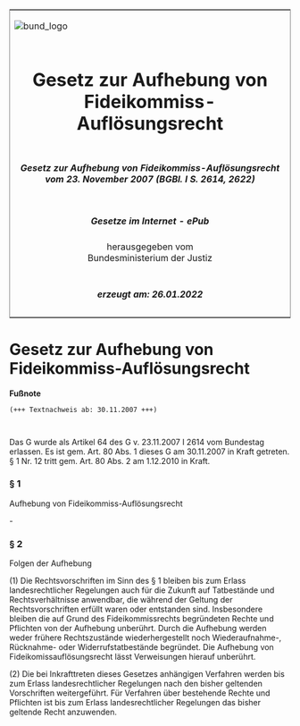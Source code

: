 <span id="DECKBLATT.html"></span>

<table border="0" frame="border" width="100%">

<tr valign="top">

<td align="left">

![bund\_logo](BfJ_2021_Web_de_de.gif)

</td>

<td align="right">

 

</td>

</tr>

<tr align="center" valign="middle">

<td colspan="2">

# Gesetz zur Aufhebung von Fideikommiss-Auflösungsrecht

</td>

</tr>

<tr align="center" valign="middle">

<td colspan="2">

##### Gesetz zur Aufhebung von Fideikommiss-Auflösungsrecht vom 23. November 2007 (BGBl. I S. 2614, 2622)

</td>

</tr>

<tr align="center" valign="middle">

<td colspan="2">

  
  

##### Gesetze im Internet - ePub  
  
herausgegeben vom  
Bundesministerium der Justiz

</td>

</tr>

<tr align="center" valign="bottom">

<td colspan="2">

  
  

##### erzeugt am: 26.01.2022

</td>

</tr>

</table>

<span id="BJNR262200007.html"></span>

# Gesetz zur Aufhebung von Fideikommiss-Auflösungsrecht

<div>

  
**Fußnote**

<div class="jnhtml">

<div>

<div class="jurAbsatz">

  

``` 
(+++ Textnachweis ab: 30.11.2007 +++)

 
```

Das G wurde als Artikel 64 des G v. 23.11.2007 I 2614 vom Bundestag
erlassen. Es ist gem. Art. 80 Abs. 1 dieses G am 30.11.2007 in Kraft
getreten. § 1 Nr. 12 tritt gem. Art. 80 Abs. 2 am 1.12.2010 in Kraft.

</div>

</div>

</div>

</div>

<span id="BJNR262200007BJNE000100000.html"></span>

### § 1  
Aufhebung von Fideikommiss-Auflösungsrecht

<div>

<div class="jnhtml">

<div>

<div class="jurAbsatz">

\-

</div>

</div>

</div>

</div>

<span id="BJNR262200007BJNE000200000.html"></span>

### § 2  
Folgen der Aufhebung

<div>

<div class="jnhtml">

<div>

<div class="jurAbsatz">

(1) Die Rechtsvorschriften im Sinn des § 1 bleiben bis zum Erlass
landesrechtlicher Regelungen auch für die Zukunft auf Tatbestände und
Rechtsverhältnisse anwendbar, die während der Geltung der
Rechtsvorschriften erfüllt waren oder entstanden sind. Insbesondere
bleiben die auf Grund des Fideikommissrechts begründeten Rechte und
Pflichten von der Aufhebung unberührt. Durch die Aufhebung werden weder
frühere Rechtszustände wiederhergestellt noch Wiederaufnahme-,
Rücknahme- oder Widerrufstatbestände begründet. Die Aufhebung von
Fideikomissauflösungsrecht lässt Verweisungen hierauf unberührt.

</div>

<div class="jurAbsatz">

(2) Die bei Inkrafttreten dieses Gesetzes anhängigen Verfahren werden
bis zum Erlass landesrechtlicher Regelungen nach den bisher geltenden
Vorschriften weitergeführt. Für Verfahren über bestehende Rechte und
Pflichten ist bis zum Erlass landesrechtlicher Regelungen das bisher
geltende Recht anzuwenden.

</div>

</div>

</div>

</div>

